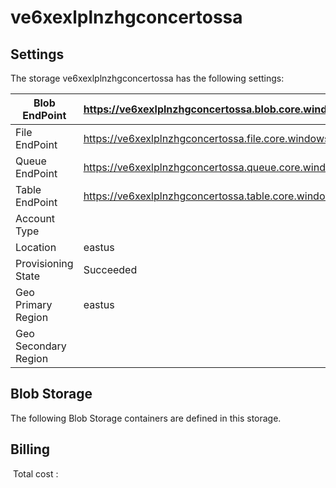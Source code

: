 # ve6xexlplnzhgconcertossa

## Settings
The storage ve6xexlplnzhgconcertossa has the following settings:

| Blob EndPoint | https://ve6xexlplnzhgconcertossa.blob.core.windows.net/  |
| --- | --- |
| File EndPoint | https://ve6xexlplnzhgconcertossa.file.core.windows.net/  |
| Queue EndPoint | https://ve6xexlplnzhgconcertossa.queue.core.windows.net/  |
| Table EndPoint | https://ve6xexlplnzhgconcertossa.table.core.windows.net/  |
| Account Type |   |
| Location | eastus  |
| Provisioning State | Succeeded  |
| Geo Primary Region | eastus  |
| Geo Secondary Region |   |



## Blob Storage
The following Blob Storage containers are defined in this storage. 






## Billing
 Total cost : 
